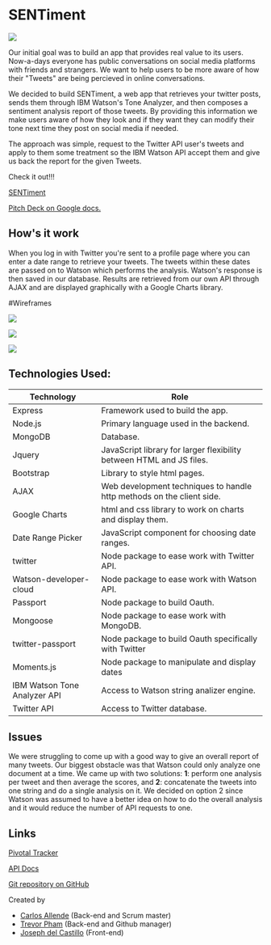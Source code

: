 # SENTiment

![](./public/images/SentimentImage.png)

Our initial goal was to build an app that provides real value to its users. Now-a-days everyone has public conversations on social media platforms with friends and strangers. We want to help users to be more aware of how their "Tweets" are being percieved in online conversations.

We decided to build SENTiment, a web app that retrieves your twitter posts, sends them through IBM Watson's Tone Analyzer, and then composes a sentiment analysis report of those tweets. By providing this information we make users aware of how they look and if they want they can modify their tone next time they post on social media if needed.

The approach was simple, request to the Twitter API user's tweets and apply to them some treatment so the IBM Watson API accept them and give us back the report for the given Tweets.

Check it out!!!

[SENTiment](http://sentiment-ga.herokuapp.com/) 

[Pitch Deck on Google docs.](https://docs.google.com/presentation/d/1gLL5K8bnQC0_a563k9mCnNnDUxLli_goIzNYAYA6PsM/edit?usp=sharing)



## How's it work

When you log in with Twitter you're sent to a profile page where you can enter a date range to retrieve your tweets.  The tweets within these dates are passed on to Watson which performs the analysis.  Watson's response is then saved in our database.  Results are retrieved from our own API through AJAX and are displayed graphically with a Google Charts library.



#Wireframes

![](./public/images/WireFrame1.png)

![](./public/images/WireFrame2.png)

![](./public/images/WireFrame3.png)



## Technologies Used:

| Technology                   | Role                                     |
| ---------------------------- | ---------------------------------------- |
| Express                      | Framework used to build the app.         |
| Node.js                      | Primary language used in the backend.    |
| MongoDB                      | Database.                                |
| Jquery                       | JavaScript library for larger flexibility between HTML and JS files. |
| Bootstrap                    | Library to style html pages.             |
| AJAX                         | Web development techniques to handle http methods on the client side. |
| Google Charts                | html and css library to work on charts and display them. |
| Date Range Picker            | JavaScript component for choosing date ranges. |
| twitter                      | Node package to ease work with Twitter API. |
| Watson-developer-cloud       | Node package to ease work with Watson API. |
| Passport                     | Node package to build Oauth.             |
| Mongoose                     | Node package to ease work with MongoDB.  |
| twitter-passport             | Node package to build Oauth specifically with Twitter |
| Moments.js                   | Node package to manipulate and display dates |
| IBM Watson Tone Analyzer API | Access to Watson string analizer engine. |
| Twitter API                  | Access to Twitter database.              |



## Issues

We were struggling to come up with a good way to give an overall report of many tweets.  Our biggest obstacle was that Watson could only analyze one document at a time. We came up with two solutions: __1__: perform one analysis per tweet and then average the scores, and __2__: concatenate the tweets into one string and do a single analysis on it.  We decided on option 2 since Watson was assumed to have a better idea on how to do the overall analysis and it would reduce the number of API requests to one.

## Links

[Pivotal Tracker](https://www.pivotaltracker.com/n/projects/1582337)

[API Docs](https://github.com/chinibi/empathy/wiki/API-Docs)

[Git repository on GitHub](https://github.com/chinibi/empathy.git)

Created by

- [Carlos Allende](https://github.com/vanpeta) (Back-end and Scrum master)
- [Trevor Pham](https://github.com/chinibi) (Back-end and Github manager)
- [Joseph del Castillo](https://github.com/josephdc) (Front-end)
